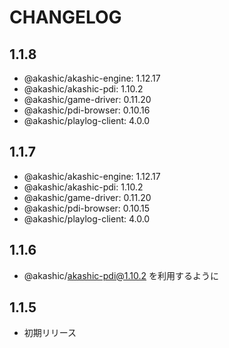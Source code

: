 # CHANGELOG

## 1.1.8
* @akashic/akashic-engine: 1.12.17
* @akashic/akashic-pdi: 1.10.2
* @akashic/game-driver: 0.11.20
* @akashic/pdi-browser: 0.10.16
* @akashic/playlog-client: 4.0.0

## 1.1.7
* @akashic/akashic-engine: 1.12.17
* @akashic/akashic-pdi: 1.10.2
* @akashic/game-driver: 0.11.20
* @akashic/pdi-browser: 0.10.15
* @akashic/playlog-client: 4.0.0

## 1.1.6
* @akashic/akashic-pdi@1.10.2 を利用するように

## 1.1.5
* 初期リリース
